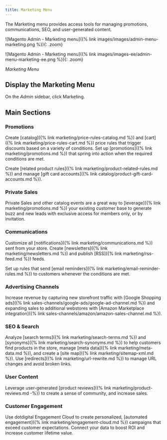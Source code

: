 ```yaml
---
title: Marketing Menu
---
```


The Marketing menu provides access tools for managing promotions, communications, SEO, and user-generated content.

<!--{%- if "Default.CE Only" contains site.edition -%}-->
![Magento Admin - Marketing menu]({% link images/images/admin-menu-marketing.png %}){: .zoom}
<!--{%- endif -%}-->
<!--{%- if "Default.EE-B2B" contains site.edition -%}-->
![Magento Admin - Marketing menu]({% link images/images-ee/admin-menu-marketing-ee.png %}){: .zoom}
<!--{%- endif -%}-->
_Marketing Menu_

## Display the Marketing Menu

On the _Admin_ sidebar, click <span class="btn">Marketing</span>.

## Main Sections

### Promotions

Create [catalog]({% link marketing/price-rules-catalog.md %}) and [cart]({% link marketing/price-rules-cart.md %}) price rules that trigger discounts based on a variety of conditions. Set up [promotions]({% link marketing/promotions.md %}) that spring into action when the required conditions are met.

<!--{%- if "Default.EE-B2B" contains site.edition -%}-->
Create [related product rules]({% link marketing/product-related-rules.md %}) and manage [gift card accounts]({% link catalog/product-gift-card-accounts.md %}).

### Private Sales

Private Sales and other catalog events are a great way to [leverage]({% link marketing/promotions.md %}) your existing customer base to generate buzz and new leads with exclusive access for members only, or by invitation.
<!--{% endif %}-->

### Communications

Customize all [notifications]({% link marketing/communications.md %}) sent from your store. Create [newsletters]({% link marketing/newsletters.md %})
and publish [RSS]({% link marketing/rss-feed.md %}) feeds.

<!--{%- if "Default.EE-B2B" contains site.edition -%}-->
Set up rules that send [email reminders]({% link marketing/email-reminder-rules.md %}) to customers whenever the conditions are met.

<!--{% endif %}-->

### Advertising Channels

Increase revenue by capturing new storefront traffic with [Google Shopping ads]({% link sales-channels/google-ads/google-ad-channel.md %}) and expanding sales to additional webstores with [Amazon Marketplace integration]({% link sales-channels/amazon/amazon-sales-channel.md %}).

### SEO & Search

Analyze [search terms]({% link marketing/search-terms.md %}) and [synonyms]({% link marketing/search-synonyms.md %}) to help customers find products in the store, manage [meta data]({% link marketing/meta-data.md %}), and create a [site map]({% link marketing/sitemap-xml.md %}). Use [redirects]({% link marketing/url-rewrite.md %}) to manage URL changes and avoid broken links.

### User Content

Leverage user-generated [product reviews]({% link marketing/product-reviews.md -%}) to create a sense of community, and increase sales.

### Customer Engagement

Use dotdigital Engagement Cloud to create personalized, [automated engagement]({% link marketing/engagement-cloud.md %}) campaigns that exceed customer expectations. Connect your data to boost ROI and increase customer lifetime value.
